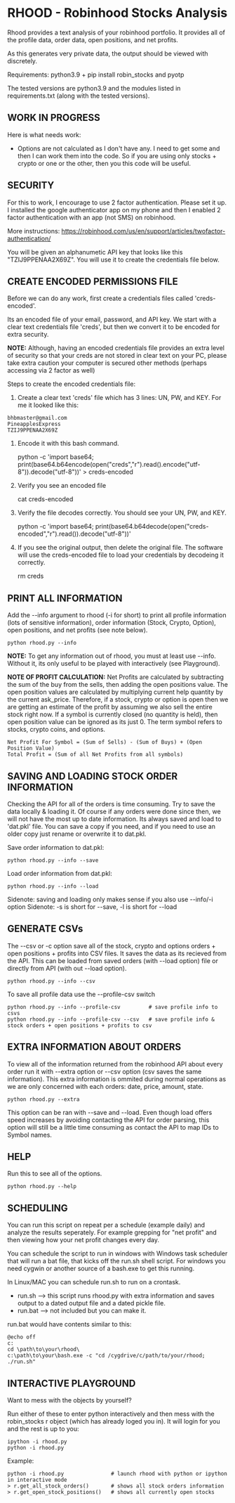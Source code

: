 # RHOOD - Robinhood Stocks Analysis

Rhood provides a text analysis of your robinhood portfolio. It provides all of the profile data, order data, open positions, and net profits.

As this generates very private data, the output should be viewed with discretely.

Requirements: python3.9 + pip install robin_stocks and pyotp

The tested versions are python3.9 and the modules listed in requirements.txt (along with the tested versions).

## WORK IN PROGRESS

Here is what needs work:

- Options are not calculated as I don't have any. I need to get some and then I can work them into the code. So if you are using only stocks + crypto or one or the other, then you this code will be useful.

## SECURITY ###

For this to work, I encourage to use 2 factor authentication. Please set it up. I installed the google authenticator app on my phone and then I enabled 2 factor authentication with an app (not SMS) on robinhood.

More instructions: https://robinhood.com/us/en/support/articles/twofactor-authentication/

You will be given an alphanumetic API key that looks like this "TZIJ9PPENAA2X69Z". You will use it to create the credentials file below.

## CREATE ENCODED PERMISSIONS FILE

Before we can do any work, first create a credentials files called 'creds-encoded'.

Its an encoded file of your email, password, and API key. We start with a clear text credentials file 'creds', but then we convert it to be encoded for extra security.

**NOTE:** Although, having an encoded credentials file provides an extra level of security so that your creds are not stored in clear text on your PC, please take extra caution your computer is secured other methods (perhaps accessing via 2 factor as well)

Steps to create the encoded credentials file:

1. Create a clear text 'creds' file which has 3 lines: UN, PW, and KEY. For me it looked like this:

```
bhbmaster@gmail.com
PineapplesExpress
TZIJ9PPENAA2X69Z
```

1. Encode it with this bash command.

    python -c 'import base64; print(base64.b64encode(open("creds","r").read().encode("utf-8")).decode("utf-8"))' > creds-encoded

1. Verify you see an encoded file

    cat creds-encoded

1. Verify the file decodes correctly. You should see your UN, PW, and KEY.

    python -c 'import base64; print(base64.b64decode(open("creds-encoded","r").read()).decode("utf-8"))'

1. If you see the original output, then delete the original file. The software will use the creds-encoded file to load your credentials by decodeing it correctly.

    rm creds

## PRINT ALL INFORMATION

Add the --info argument to rhood (-i for short) to print all profile information (lots of sensitive information), order information (Stock, Crypto, Option), open positions, and net profits (see note below).

    python rhood.py --info

**NOTE:** To get any information out of rhood, you must at least use --info. Without it, its only useful to be played with interactively (see Playground).

**NOTE OF PROFIT CALCULATION:** Net Profits are calculated by subtracting the sum of the buy from the sells, then adding the open positions value. The open position values are calculated by multiplying current help quantity by the current ask_price. Therefore, if a stock, crypto or option is open then we are getting an estimate of the profit by assuming we also sell the entire stock right now. If a symbol is currently closed (no quantity is held), then open position value can be ignored as its just 0. The term symbol refers to stocks, crypto coins, and options.

    Net Profit For Symbol = (Sum of Sells) - (Sum of Buys) + (Open Position Value)
    Total Profit = (Sum of all Net Profits from all symbols)

## SAVING AND LOADING STOCK ORDER INFORMATION

Checking the API for all of the orders is time consuming. Try to save the data locally & loading it. Of course if any orders were done since then, we will not have the most up to date information. Its always saved and load to 'dat.pkl' file. You can save a copy if you need, and if you need to use an older copy just rename or overwrite it to dat.pkl.

Save order information to dat.pkl:

    python rhood.py --info --save

Load order information from dat.pkl:

    python rhood.py --info --load

Sidenote: saving and loading only makes sense if you also use --info/-i option 
Sidenote: -s is short for --save, -l is short for --load

## GENERATE CSVs

The --csv or -c option save all of the stock, crypto and options orders + open positions + profits into CSV files. It saves the data as its recieved from the API. This can be loaded from saved orders (with --load option) file or directly from API (with out --load option).

    python rhood.py --info --csv

To save all profile data use the --profile-csv switch

    python rhood.py --info --profile-csv         # save profile info to csvs
    python rhood.py --info --profile-csv --csv   # save profile info & stock orders + open positions + profits to csv 

## EXTRA INFORMATION ABOUT ORDERS

To view all of the information returned from the robinhood API about every order run it with --extra option or --csv option (csv saves the same information). This extra information is ommited during normal operations as we are only concerned with each orders: date, price, amount, state.

    python rhood.py --extra

This option can be ran with --save and --load. Even though load offers speed increases by avoiding contacting the API for order parsing, this option will still be a little time consuming as contact the API to map IDs to Symbol names.

## HELP

Run this to see all of the options.

    python rhood.py --help

## SCHEDULING

You can run this script on repeat per a schedule (example daily) and analyze the results seperately. For example grepping for "net profit" and then viewing how your net profit changes every day.

You can schedule the script to run in windows with Windows task scheduler that will run a bat file, that kicks off the run.sh shell script. For windows you need cygwin or another source of a bash.exe to get this running.

In Linux/MAC you can schedule run.sh to run on a crontask.

* run.sh --> this script runs rhood.py with extra information and saves output to a dated output file and a dated pickle file.
* run.bat --> not included but you can make it.

run.bat would have contents similar to this:

    @echo off
    c:
    cd \path\to\your\rhood\
    c:\path\to\your\bash.exe -c "cd /cygdrive/c/path/to/your/rhood; ./run.sh"

## INTERACTIVE PLAYGROUND

Want to mess with the objects by yourself?

Run either of these to enter python interactively and then mess with the robin_stocks r object (which has already loged you in). It will login for you and the rest is up to you:

    ipython -i rhood.py
    python -i rhood.py

Example:

    python -i rhood.py               # launch rhood with python or ipython in interactive mode
    > r.get_all_stock_orders()       # shows all stock orders information
    > r.get_open_stock_positions()   # shows all currently open stocks
